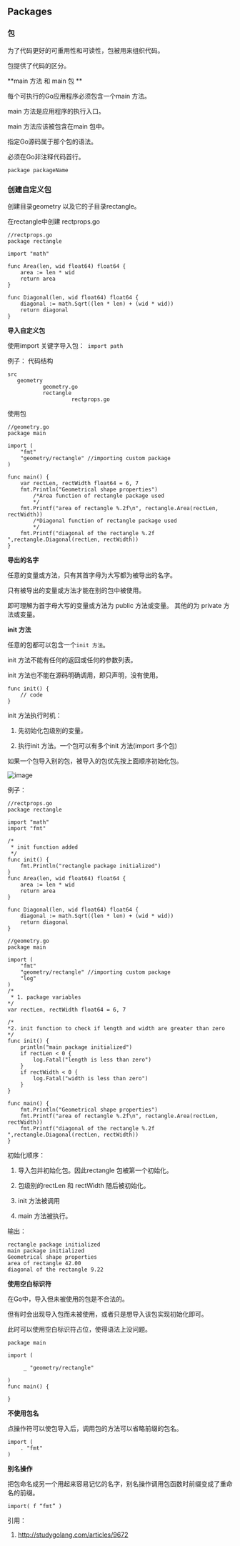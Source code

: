 ## Packages

### 包

为了代码更好的可重用性和可读性，包被用来组织代码。

包提供了代码的区分。


**main 方法 和 main 包 **

每个可执行的Go应用程序必须包含一个main 方法。

main 方法是应用程序的执行入口。

main 方法应该被包含在main 包中。



指定Go源码属于那个包的语法。

必须在Go非注释代码首行。
```
package packageName
```


### 创建自定义包


创建目录geometry 以及它的子目录rectangle。

在rectangle中创建 rectprops.go
```
//rectprops.go
package rectangle

import "math"

func Area(len, wid float64) float64 {  
    area := len * wid
    return area
}

func Diagonal(len, wid float64) float64 {  
    diagonal := math.Sqrt((len * len) + (wid * wid))
    return diagonal
}

```



**导入自定义包**


使用import 关键字导入包：` import path`

例子： 代码结构
```
src  
   geometry
           geometry.go
           rectangle
                    rectprops.go

```


使用包
```
//geometry.go
package main 

import (  
    "fmt"
    "geometry/rectangle" //importing custom package
)

func main() {  
    var rectLen, rectWidth float64 = 6, 7
    fmt.Println("Geometrical shape properties")
        /*Area function of rectangle package used
        */
    fmt.Printf("area of rectangle %.2f\n", rectangle.Area(rectLen, rectWidth))
        /*Diagonal function of rectangle package used
        */
    fmt.Printf("diagonal of the rectangle %.2f ",rectangle.Diagonal(rectLen, rectWidth))
}
```

**导出的名字**

任意的变量或方法，只有其首字母为大写都为被导出的名字。

只有被导出的变量或方法才能在别的包中被使用。


即可理解为首字母大写的变量或方法为 public 方法或变量。
其他的为 private 方法或变量。




**init 方法**

任意的包都可以包含一个`init 方法`。

init 方法不能有任何的返回或任何的参数列表。


init 方法也不能在源码明确调用，即只声明，没有使用。

```
func init() {  
	// code
}

```

init 方法执行时机：

1. 先初始化包级别的变量。

2. 执行init 方法。一个包可以有多个init 方法(import 多个包)


如果一个包导入别的包，被导入的包优先按上面顺序初始化包。

![image](http://119.23.38.252/static/201707/100122_k8Xm_2672295.png)


例子：
```
//rectprops.go
package rectangle

import "math"  
import "fmt"

/*
 * init function added
 */
func init() {  
    fmt.Println("rectangle package initialized")
}
func Area(len, wid float64) float64 {  
    area := len * wid
    return area
}

func Diagonal(len, wid float64) float64 {  
    diagonal := math.Sqrt((len * len) + (wid * wid))
    return diagonal
}
```


```
//geometry.go
package main 

import (  
    "fmt"
    "geometry/rectangle" //importing custom package
    "log"
)
/*
 * 1. package variables
*/
var rectLen, rectWidth float64 = 6, 7 

/*
*2. init function to check if length and width are greater than zero
*/
func init() {  
    println("main package initialized")
    if rectLen < 0 {
        log.Fatal("length is less than zero")
    }
    if rectWidth < 0 {
        log.Fatal("width is less than zero")
    }
}

func main() {  
    fmt.Println("Geometrical shape properties")
    fmt.Printf("area of rectangle %.2f\n", rectangle.Area(rectLen, rectWidth))
    fmt.Printf("diagonal of the rectangle %.2f ",rectangle.Diagonal(rectLen, rectWidth))
}
```

初始化顺序：

1. 导入包并初始化包。因此rectangle 包被第一个初始化。

2. 包级别的rectLen 和 rectWidth 随后被初始化。

3. init 方法被调用

4. main 方法被执行。

输出：
```
rectangle package initialized  
main package initialized  
Geometrical shape properties  
area of rectangle 42.00  
diagonal of the rectangle 9.22  
```


**使用空白标识符**

在Go中，导入但未被使用的包是不合法的。

但有时会出现导入包而未被使用，或者只是想导入该包实现初始化即可。

此时可以使用空白标识符占位，使得语法上没问题。

```
package main 

import (   

     _ "geometry/rectangle" 

)
func main() {

}

```


**不使用包名**

点操作符可以使包导入后，调用包的方法可以省略前缀的包名。


```
import (
	. "fmt"
)
```

**别名操作**

把包命名成另一个用起来容易记忆的名字，别名操作调用包函数时前缀变成了重命名的前缀。

```
import( f “fmt” )
```












引用：

1. http://studygolang.com/articles/9672














